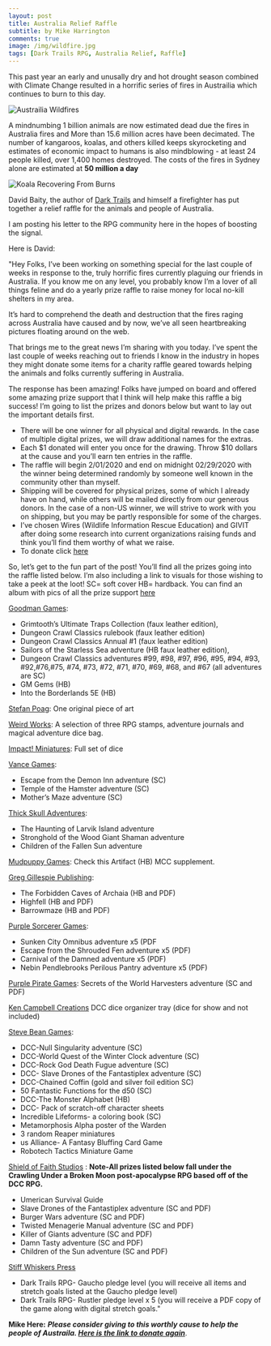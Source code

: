 ```yaml
---
layout: post
title: Australia Relief Raffle 
subtitle: by Mike Harrington
comments: true
image: /img/wildfire.jpg
tags: [Dark Trails RPG, Australia Relief, Raffle]
---
```

This past year an early and unusally dry and hot drought season combined with Climate Change resulted in a horrific series of fires in Austrailia which continues to burn to this day.

![Austrailia Wildfires](https://ichef.bbci.co.uk/news/660/cpsprodpb/14644/production/_110242538_gettyimages-1194815171.jpg)

A mindnumbing 1 billion animals are now estimated dead due the fires in Australia fires and More than 15.6 million acres have been decimated. The number of kangaroos, koalas, and others killed keeps skyrocketing and estimates of economic impact to humans is also mindblowing - at least 24 people killed, over 1,400 homes destroyed. The costs of the fires in Sydney alone are estimated at **50 million a day** 

![Koala Recovering From Burns](https://cdn.vox-cdn.com/thumbor/yHeLY1TEvQIssgBEBfuUhJiUgQM=/0x0:5184x3456/1120x0/filters:focal(0x0:5184x3456):format(webp):no_upscale()/cdn.vox-cdn.com/uploads/chorus_asset/file/19577725/GettyImages_1185446528.jpg)

David Baity, the author of [Dark Trails](http://www.darktrails.com) and himself a firefighter has put together a relief raffle for the animals and people of Australia. 

I am posting his letter to the RPG community here in the hopes of boosting the signal.

Here is David:

"Hey Folks,
I’ve been working on something special for the last couple of weeks in response to the, truly horrific fires currently plaguing our friends in Australia. If you know me on any level, you probably know I’m a lover of all things feline and do a yearly prize raffle to raise money for local no-kill shelters in my area.

It’s hard to comprehend the death and destruction that the fires raging across Australia have caused and by now, we’ve all seen heartbreaking pictures floating around on the web. 

That brings me to the great news I’m sharing with you today. I’ve spent the last couple of weeks reaching out to friends I know in the industry in hopes they might donate some items for a charity raffle geared towards helping the animals and folks currently suffering in Australia.

The response has been amazing! Folks have jumped on board and offered some amazing prize support that I think will help make this raffle a big success! I’m going to list the prizes and donors below but want to lay out the important details first.

* There will be one winner for all physical and digital rewards. In the case of multiple digital prizes, we will draw additional names for the extras.
*	Each $1 donated will enter you once for the drawing. Throw $10 dollars at the cause and you’ll earn ten entries in the raffle.
*	The raffle will begin 2/01/2020 and end on midnight 02/29/2020 with the winner being determined randomly by someone well known in the community other than myself.
*	Shipping will be covered for physical prizes, some of which I already have on hand, while others will be mailed directly from our generous donors. In the case of a non-US winner, we will strive to work with you on shipping, but you may be partly responsible for some of the charges.
*	I’ve chosen Wires (Wildlife Information Rescue Education) and GIVIT after doing some research into current organizations raising funds and think you’ll find them worthy of what we raise.
*	 To donate click [here](https://www.paypal.com/paypalme/my/profile)

So, let’s get to the fun part of the post! You’ll find all the prizes going into the raffle listed below. I’m also including a link to visuals for those wishing to take a peek at the loot! SC= soft cover HB= hardback. You can find an album with pics of all the prize support [here](https://photos.app.goo.gl/XHpngjcg4Hzzg5FK7)

[Goodman Games](https://goodman-games.com/):
* Grimtooth’s Ultimate Traps Collection (faux leather edition),
* Dungeon Crawl Classics rulebook (faux leather edition)
* Dungeon Crawl Classics Annual #1 (faux leather edition)
* Sailors of the Starless Sea adventure (HB faux leather edition),
* Dungeon Crawl Classics adventures #99, #98, #97, #96, #95, #94, #93, #92,#76,#75, #74, #73, #72, #71, #70, #69, #68, and #67 (all   adventures are SC)
* GM Gems (HB)
* Into the Borderlands 5E (HB)

[Stefan Poag](https://stefanpoag.com/):
One original piece of art

[Weird Works](https://weird.works/):
A selection of three RPG stamps, adventure journals and magical adventure dice bag.

[Impact! Miniatures](https://www.amazon.com/stores/node/7780917011?_encoding=UTF8&field-lbr_brands_browse-bin=Impact%21Miniatures&ref_=bl_dp_s_web_7780917011):
Full set of dice

[Vance Games](https://www.facebook.com/vancegameshomepage/?__tn__=%2Cd%2CP-R&eid=ARB9my561ZNQMS6THYdmnAMOkcIY2p9SserKWgs5PkbzzNvAs_a0vWP-l4Toee-Cg29wQVq9ZRaPt1Y4):
* Escape from the Demon Inn adventure (SC)
* Temple of the Hamster adventure (SC)
* Mother’s Maze adventure (SC)

[Thick Skull Adventures](http://www.thickskulladventures.com):
* The Haunting of Larvik Island adventure
* Stronghold of the Wood Giant Shaman adventure
* Children of the Fallen Sun adventure

[Mudpuppy Games](http://mudpuppycomics.com/games/):
Check this Artifact (HB) MCC supplement.

[Greg Gillespie Publishing](https://www.drivethrurpg.com/browse/pub/4249/Greg-Gillespie?term=greg+gill):
* The Forbidden Caves of Archaia (HB and PDF)
* Highfell (HB and PDF)
* Barrowmaze (HB and PDF)

[Purple Sorcerer Games](https://purplesorcerer.com/):
* Sunken City Omnibus adventure x5 (PDF
* Escape from the Shrouded Fen adventure x5 (PDF)
* Carnival of the Damned adventure x5 (PDF)
* Nebin Pendlebrooks Perilous Pantry adventure x5 (PDF)

[Purple Pirate Games](https://purplepirategames.com/):
Secrets of the World Harvesters adventure (SC and PDF)

[Ken Campbell Creations](https://www.facebook.com/kenneth.campbell.988)
DCC dice organizer tray (dice for show and not included)

[Steve Bean Games](http://www.stevebeangames.com/):
* DCC-Null Singularity adventure (SC)
* DCC-World Quest of the Winter Clock adventure (SC)
* DCC-Rock God Death Fugue adventure (SC)
* DCC- Slave Drones of the Fantastiplex adventure (SC)
* DCC-Chained Coffin (gold and silver foil edition SC)
* 50 Fantastic Functions for the d50 (SC)
* DCC-The Monster Alphabet (HB)
* DCC- Pack of scratch-off character sheets
* Incredible Lifeforms- a coloring book (SC)
* Metamorphosis Alpha poster of the Warden
* 3 random Reaper miniatures
* us Alliance- A Fantasy Bluffing Card Game
* Robotech Tactics Miniature Game

[Shield of Faith Studios](https://www.facebook.com/ShieldofFaithStudios/) :
**Note-All prizes listed below fall under the Crawling Under a Broken Moon post-apocalypse RPG
based off of the DCC RPG.**
* Umerican Survival Guide
* Slave Drones of the Fantastiplex adventure (SC and PDF)
* Burger Wars adventure (SC and PDF)
* Twisted Menagerie Manual adventure (SC and PDF)
* Killer of Giants adventure (SC and PDF)
* Damn Tasty adventure (SC and PDF)
* Children of the Sun adventure (SC and PDF)

[Stiff Whiskers Press](http://www.darktrailsrpg.com/)
* Dark Trails RPG- Gaucho pledge level (you will receive all items and stretch goals listed at the Gaucho pledge level)
* Dark Trails RPG- Rustler pledge level x 5 (you will receive a PDF copy of the game along with digital stretch goals."

**Mike Here:** _**Please consider giving to this worthly cause to help the people of Austraila. [Here is the link to donate again](https://www.paypal.com/paypalme/my/profile)**_.
